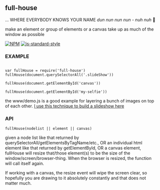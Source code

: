 full-house
----------------

... WHERE EVERYBODY KNOWS YOUR NAME *dun nun nun nun - nuh nuh* :saxophone:

make an element or group of elements or a canvas take up as much of the window as possible

[![NPM](https://nodei.co/npm/full-house.png)](https://nodei.co/npm/full-house/) [![js-standard-style](https://img.shields.io/badge/code%20style-standard-brightgreen.svg?style=flat)](https://github.com/feross/standard) 

### EXAMPLE

```

var fullHouse = require('full-house')
fullHouse(document.querySelectorAll('.slideShow'))

fullHouse(document.getElementById('canvas'))

fullHouse(document.getElementById('my-selfie'))
```

the www/demo.js is a good example for layering a bunch of images on top of each other. [I use this technique to build a slideshow here](https://github.com/coleww/open-plan-office-simulator)

### API

`fullHouse(nodelist || element || canvas)`

given a node list like that returned by querySelectorAll/getElementsByTagName/etc., OR an individual html element like that returned by getElementById, OR a canvas element, fullHouse will resize that/those element(s) to be the size of the window/screen/browser-thing. When the browser is resized, the function will call itself again. 

If working with a canvas, the resize event will wipe the screen clear, so hopefully you are drawing to it absolutely constantly and that does not matter much.
